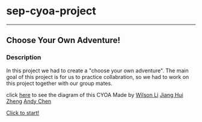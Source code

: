 # sep-cyoa-project
---

## Choose Your Own Adventure!

### Description 
In this project we had to create a "choose your own adventure". The main goal of this project 
is for us to practice collabration, so we had to work on this project together with our group mates.

click [here](https://docs.google.com/drawings/d/1UiTQRKsFZK_ai_q2bzcZ5o7Ru1AVfmSBQZZy2rFZIaY/edit) to see the diagram of this CYOA
Made by [Wilson Li](https://github.com/wilsonl7870) [Jiang Hui Zheng](https://github.com/jianghuiz7368) [Andy Chen](https://github.com/andyc6074)

[Click to start!](https://jianghuiz7368.github.io/sep-cyoa-project/home.html)


